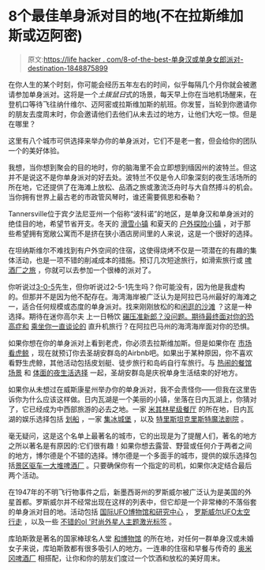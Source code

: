 # 8个最佳单身派对目的地(不在拉斯维加斯或迈阿密)

> 原文:[https://life hacker . com/8-of-the-best-单身汉或单身女郎派对-destination-1848875899](https://lifehacker.com/8-of-the-best-bachelor-or-bachelorette-party-destinatio-1848875899)

在你人生的某个时刻，你可能会经历五年左右的时间，似乎每隔几个月你就会被邀请参加单身派对。这将是一个*土拨鼠日*式的场景，每天早上你在当地机场醒来，在登机口等待飞往纳什维尔、迈阿密或拉斯维加斯的航班。你发誓，当轮到你邀请你的朋友去度周末时，你会邀请他们去他们从未去过的地方，让他们大吃一惊。但是在哪里？

这里有八个城市可供选择来举办你的单身派对，它们不是老一套，但会给你的团队一个的美好体验。

我想，当你想到聚会的目的地时，你的脑海里不会立即想到缅因州的波特兰。但这并不是说这不是你单身派对的好去处。波特兰不仅是令人印象深刻的夜生活场所的所在地，它还提供了在海滩上放松、品酒之旅或激流泛舟时与大自然搏斗的机会。当你拥有世界上最古老的市政管风琴时，谁还需要佩恩和泰勒？

Tannersville位于宾夕法尼亚州一个俗称“波科诺”的地区，是单身汉和单身派对的绝佳目的地，希望节省开支。冬天的 [滑雪小镇](https://www.camelbackresort.com/ski-tube/poconos-ski-snowboarding-resort/) 和夏天的 [户外探险小镇](https://www.poconomountains.com/listing/camelback-mountain-adventures/2065/) ，对于那些希望拥有宽敞公寓而不是挤在狭小酒店房间里的人来说，这是一个很好的选择。

在坦纳斯维尔不难找到有户外空间的住宿，这使得烧烤不仅是一项潜在的有趣的集体活动，也是一项不错的削减成本的措施。预订几次短途旅行，如滑索旅行或 [啤酒厂之旅](https://www.barleycreek.com/) ，你就可以去参加一个很棒的派对了。

你听说过[3-0-5](https://www.youtube.com/watch?v=0KNQB4MH0zw)先生，但你听说过2-5-1先生吗？你可能没有，因为他是我虚构的。但那并不是因为他不配存在。海湾海岸被广泛认为是阿拉巴马州最好的海滩之一，适合任何规模或态度的单身派对。找来刚刚放松的和[闲逛的沙滩](https://www.gulfshores.com/things-to-do/beaches/) ？这是一种选择。期待在迷你高尔夫 上一日畅饮 [碾压准新郎？没问题。期待最终面对你的恐高症和](https://www.beachsideminigolf.net/) [乘坐你一直谈论的](https://www.hangtenhelicopters.com/tours) 直升机旅行？在阿拉巴马州的海湾海岸面对你的恐惧。

如果你想在你的单身派对上看到老虎，你必须去拉斯维加斯。但是如果你在 [市场看虎鲸](https://www.visitsanjuans.com/whale-watching) ，现在就预订你去圣胡安群岛的Airbnb吧。如果出于某种原因，你不喜欢看野生虎鲸，其他活动包括皮划艇、徒步旅行和岛屿自行车旅行。与 [热闹的餐馆场景](https://seattle.eater.com/maps/best-restaurants-san-juan-islands-orcas-island-lopez-guemes) 和 [体面的夜生活选择](https://www.allsanjuanislands.com/entertainment/nightlife.php) 一起，圣胡安群岛是庆祝单身生活结束的好地方。

如果你从未想过在威斯康星州举办你的单身派对，我不会责怪你——但我在这里告诉你为什么应该这样做。日内瓦湖是一个美丽的小镇，坐落在日内瓦湖上，你猜对了，它已经成为中西部旅游的必去之地。一家 [米其林星级餐厅](https://www.restaurantbayview.com/) 的所在地，日内瓦湖的娱乐选择包括 [划船](https://www.tripadvisor.com/Attraction_Review-g60022-d283907-Reviews-Geneva_Lake-Lake_Geneva_Wisconsin.html) ，一家 [集冰城堡](https://www.tripadvisor.com/Attraction_Review-g60022-d16659649-Reviews-Ice_Castles-Lake_Geneva_Wisconsin.html) ，以及 [特里斯坦克里斯特魔法剧院](https://www.tripadvisor.com/Attraction_Review-g60022-d8736670-Reviews-Tristan_Crist_Magic_Theatre-Lake_Geneva_Wisconsin.html) 。

毫无疑问，这是这个名单上最著名的城市，它的出现是为了提醒人们，著名的地方之所以著名是有原因的:它们很有趣！如果你想去露营、野营或任何介于两者之间的地方，博尔德是个不错的选择。博尔德是一个多面手的城市，提供的娱乐选择包括[景区驱车](https://www.bouldercoloradousa.com/things-to-do/scenic-drives-from-boulder/)[一大堆啤酒厂](https://www.bouldercoloradousa.com/food-and-drink/breweries-wineries-distilleries/breweries/) 。只要确保你有一个指定的司机，如果你决定结合最后两个活动。

在1947年的不明飞行物事件之后，新墨西哥州的罗斯威尔被广泛认为是美国的外星首都。罗斯威尔并不经常出现在这样的列表中，但它却是一个非常棒的不落俗套的单身派对目的地。活动包括 [国际UFO博物馆和研究中心](https://www.tripadvisor.com/Attraction_Review-g47182-d106380-Reviews-International_UFO_Museum_and_Research_Center-Roswell_New_Mexico.html) ， [罗斯威尔UFO太空行走](https://www.tripadvisor.com/Attraction_Review-g47182-d7606027-Reviews-Roswell_UFO_Spacewalk-Roswell_New_Mexico.html) ，以及一些 [不错的ol '时尚外星人主题激光标签](https://area52roswellnm.com/laser-tag-parties-and-events/) 。

库珀斯敦是著名的国家棒球名人堂 [和博物馆](https://baseballhall.org/) 的所在地，对任何一群单身汉或未婚女子来说，库珀斯敦都有很多吸引人的地方。一连串的住宿和早餐与传奇的 [奥米冈啤酒厂](https://www.ommegang.com/) 相搭配，让你和你的朋友们度过一个饮酒和放松的美好周末。